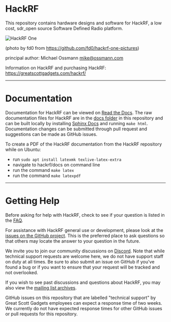 # HackRF

This repository contains hardware designs and software for HackRF,
a low cost, sdr_open source Software Defined Radio platform.

![HackRF One](https://raw.github.com/mossmann/hackrf/master/docs/images/HackRF-One-fd0-0009.jpeg)

(photo by fd0 from https://github.com/fd0/hackrf-one-pictures)

principal author: Michael Ossmann <mike@ossmann.com>

Information on HackRF and purchasing HackRF: https://greatscottgadgets.com/hackrf/

--------------------

# Documentation

Documentation for HackRF can be viewed on [Read the Docs](https://hackrf.readthedocs.io/en/latest/). The raw documentation files for HackRF are in the [docs folder](https://github.com/mossmann/hackrf/tree/master/docs) in this repository and can be built locally by installing [Sphinx Docs](https://www.sphinx-doc.org/en/master/usage/installation.html) and running `make html`. Documentation changes can be submitted through pull request and suggestions can be made as GitHub issues. 

To create a PDF of the HackRF documentation from the HackRF repository while on Ubuntu:
* run `sudo apt install latexmk texlive-latex-extra`
* navigate to hackrf/docs on command line
* run the command `make latex`
* run the command `make latexpdf`

--------------------

# Getting Help

Before asking for help with HackRF, check to see if your question is listed in the [FAQ](https://hackrf.readthedocs.io/en/latest/faq.html).

For assistance with HackRF general use or development, please look at the [issues on the GitHub project](https://github.com/greatscottgadgets/hackrf/issues). This is the preferred place to ask questions so that others may locate the answer to your question in the future.

We invite you to join our community discussions on [Discord](https://discord.gg/rsfMw3rsU8). Note that while technical support requests are welcome here, we do not have support staff on duty at all times. Be sure to also submit an issue on GitHub if you've found a bug or if you want to ensure that your request will be tracked and not overlooked.

If you wish to see past discussions and questions about HackRF, you may also view the [mailing list archives](https://pairlist9.pair.net/pipermail/hackrf-dev/).

GitHub issues on this repository that are labelled "technical support" by Great Scott Gadgets employees can expect a response time of two weeks. We currently do not have expected response times for other GitHub issues or pull requests for this repository. 
